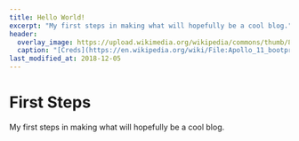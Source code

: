 ```yaml
---
title: Hello World!
excerpt: "My first steps in making what will hopefully be a cool blog."
header:
  overlay_image: https://upload.wikimedia.org/wikipedia/commons/thumb/8/89/Apollo_11_bootprint.jpg/1192px-Apollo_11_bootprint.jpg
  caption: "[Creds](https://en.wikipedia.org/wiki/File:Apollo_11_bootprint.jpg)"
last_modified_at: 2018-12-05
---
```

# First Steps

My first steps in making what will hopefully be a cool blog.
